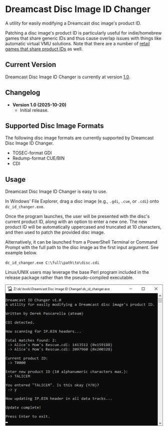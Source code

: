 # Dreamcast Disc Image ID Changer
A utility for easily modifying a Dreamcast disc image's product ID.

Patching a disc image's product ID is particularly useful for indie/homebrew games that share generic IDs and thus cause overlap issues with things like automatic virtual VMU solutions. Note that there are a number of [retail games that share product IDs](https://github.com/mrneo240/openmenu/blob/a43013ca36e9b89719b91de1b61ae96ffa5f348c/backend/gd_list.c#L289) as well.

## Current Version
Dreamcast Disc Image ID Changer is currently at version [1.0](https://github.com/DerekPascarella/Dreamcast-Disc-Image-ID-Changer/releases/download/1.0/Dreamcast.Disc.Image.ID.Changer.zip).

## Changelog
- **Version 1.0 (2025-10-20)**
  * Initial release.

## Supported Disc Image Formats
The following disc image formats are currently supported by Dreamcast Disc Image ID Changer.
- TOSEC-format GDI
- Redump-format CUE/BIN
- CDI

## Usage
Dreamcast Disc Image ID Changer is easy to use.

In Windows' File Explorer, drag a disc image (e.g., `.gdi`, `.cue`, or `.cdi`) onto `dc_id_changer.exe`.

Once the program launches, the user will be presented with the disc's current product ID, along with an option to enter a new one. The new product ID will be automatically uppercased and truncated at 10 characters, and then used to patch the provided disc image.

Alternatively, it can be launched from a PowerShell Terminal or Command Prompt with the full path to the disc image as the first input argument. See example below.

`dc_id_changer.exe C:\full\path\to\disc.cdi`

Linux/UNIX users may leverage the base Perl program included in the release package rather than the pseudo-compiled executable.

![alt text](https://github.com/DerekPascarella/Dreamcast-Disc-Image-ID-Changer/blob/main/images/screenshot.png?raw=true)
